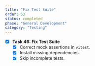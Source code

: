 ```yaml
---
title: "Fix Test Suite"
order: 53
status: completed
phase: "General Development"
category: "Testing"
---
```


- [x] **Task 46: Fix Test Suite**
  - [x] Correct mock assertions in `vitest`.
  - [x] Install missing dependencies.
  - [x] Skip incomplete tests.
